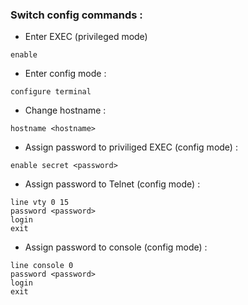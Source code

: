 ### Switch config commands :

- Enter EXEC (privileged mode)

```
enable
```
- Enter config mode :
```
configure terminal
```
- Change hostname :
```
hostname <hostname>
```
- Assign password to priviliged EXEC (config mode) :
```
enable secret <password>
```
- Assign password to Telnet (config mode) :
```
line vty 0 15
password <password>
login
exit
```
- Assign password to console (config mode) :
```
line console 0
password <password>
login
exit
```

